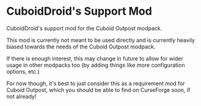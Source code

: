 # CuboidDroid's Support Mod

CuboidDroid's support mod for the Cuboid Outpost modpack.

This mod is currently not meant to be used directly and is 
currently heavily biased towards the needs of the Cuboid Outpost
modpack.

If there is enough interest, this may change in future to allow 
for wider usage in other modpacks too (by adding things like more
configuration options, etc.)

For now though, it's best to just consider this as a requirement 
mod for Cuboid Outpost, which you should be able to find on
CurseForge soon, if not already!